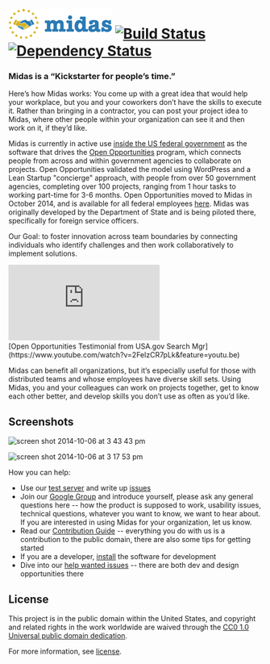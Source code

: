 ![midas](assets/images/logo.png) [![Build Status](https://travis-ci.org/18F/midas.png?branch=master)](https://travis-ci.org/18F/midas) [![Dependency Status](https://gemnasium.com/18F/midas.png)](https://gemnasium.com/18F/midas)
=====

### Midas is a “Kickstarter for people’s time.”

Here’s how Midas works: You come up with a great idea that would help your workplace, but you and your coworkers don’t have the skills to execute it. Rather than bringing in a contractor, you can post your project idea to Midas, where other people within your organization can see it and then work on it, if they’d like.

Midas is currently in active use [inside the US federal government](https://18f.gsa.gov/2014/07/16/midas-a-marketplace-for-innovation-in-government/) as the software that drives the [Open Opportunities](http://www.digitalgov.gov/join-digitalgov/open-opportunities-in-digitalgov/) program, which connects people from across and within government agencies to collaborate on projects. Open Opportunities validated the model using WordPress and a Lean Startup "concierge" approach, with people from over 50 government agencies, completing over 100 projects, ranging from 1 hour tasks to working part-time for 3-6 months.  Open Opportunities moved to Midas in October 2014, and is available for all federal employees [here](https://midas.18f.us/). Midas was originally developed by the Department of State and is being piloted there, specifically for foreign service officers.

Our Goal: to foster innovation across team boundaries by connecting individuals who identify challenges and then work collaboratively to implement solutions.

<!-- responsive video embed -->
<div class='embed-container'><iframe src='https://www.youtube-nocookie.com/embed/2FelzCR7pLk?rel=0&amp;showinfo=0' frameborder='0' allowfullscreen></iframe></div>
<!-- end video embed -->
[Open Opportunities Testimonial from USA.gov Search Mgr](https://www.youtube.com/watch?v=2FelzCR7pLk&feature=youtu.be)

Midas can benefit all organizations, but it’s especially useful for those with distributed teams and whose employees have diverse skill sets.  Using Midas, you and your colleagues can work on projects together, get to know each other better, and develop skills you don’t use as often as you’d like.

## Screenshots

![screen shot 2014-10-06 at 3 43 43 pm](https://cloud.githubusercontent.com/assets/633088/4532245/294ef4d8-4d91-11e4-8fb9-f2b43bbedcca.png)


![screen shot 2014-10-06 at 3 17 53 pm](https://cloud.githubusercontent.com/assets/633088/4531895/555718c4-4d8e-11e4-8960-9585b2adb640.png)

How you can help:
* Use our [test server](https://midas-dev.18f.us/) and write up [issues](https://github.com/18F/midas/issues)
* Join our [Google Group](https://groups.google.com/forum/#!forum/midascrowd) and introduce yourself, please ask any general questions here -- how the product is supposed to work, usability issues, technical questions, whatever you want to know, we want to hear about.  If you are interested in using Midas for your organization, let us know.
* Read our [Contribution Guide](https://github.com/18F/midas/blob/devel/CONTRIBUTING.md) -- everything you do with us is a contribution to the public domain, there are also some tips for getting started
* If you are a developer, [install](https://github.com/18F/midas/blob/devel/INSTALL.md) the software for development
* Dive into our [help wanted issues](https://github.com/18F/midas/labels/help%20wanted) -- there are both dev and design opportunities there



## License

This project is in the public domain within the United States, and
copyright and related rights in the work worldwide are waived through
the [CC0 1.0 Universal public domain dedication](https://creativecommons.org/publicdomain/zero/1.0/).

For more information, see [license](LICENSE.md).
